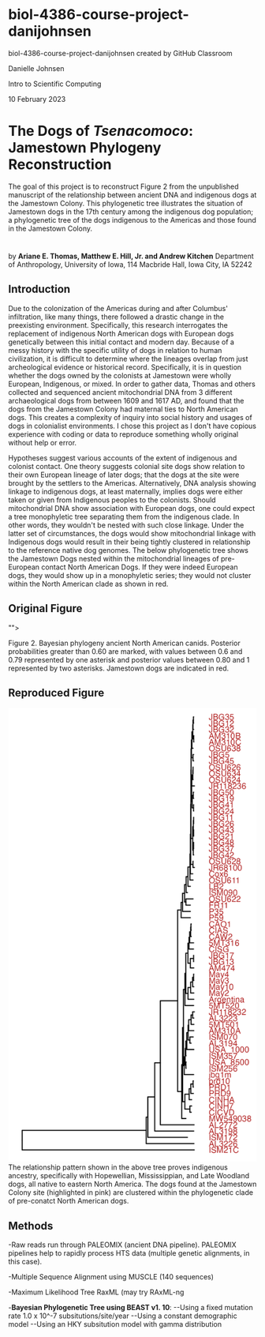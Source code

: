 # biol-4386-course-project-danijohnsen
biol-4386-course-project-danijohnsen created by GitHub Classroom


Danielle Johnsen

Intro to Scientific Computing

10 February 2023

# The Dogs of _Tsenacomoco_: Jamestown Phylogeny Reconstruction


The goal of this project is to reconstruct Figure 2 from the unpublished manuscript of the relationship between ancient DNA and indigenous dogs at the Jamestown Colony. This phylogenetic tree illustrates the situation of Jamestown dogs in the 17th century among the indigenous dog population; a phylogenetic tree of the dogs indigenous to the Americas and those found in the Jamestown Colony.


# 

by **Ariane E. Thomas, Matthew E. Hill, Jr. and Andrew Kitchen** Department of Anthropology, University of Iowa, 114 Macbride Hall, Iowa City, IA 52242

## Introduction
Due to the colonization of the Americas during and after Columbus' infiltration, like many things, there followed a drastic change in the preexisting environment. Specifically, this research interrogates the replacement of indigenous North American dogs with European dogs genetically between this initial contact and modern day. Because of a messy history with the specific utility of dogs in relation to human civilization, it is difficult to determine where the lineages overlap from just archeological evidence or historical record. Specifically, it is in question whether the dogs owned by the colonists at Jamestown were wholly European, Indigenous, or mixed. In order to gather data, Thomas and others collected and sequenced ancient mitochondrial DNA from 3 different archaeological dogs from between 1609 and 1617 AD, and found that the dogs from the Jamestown Colony had maternal ties to North American dogs. This creates a complexity of inquiry into social history and usages of dogs in colonialist environments. I chose this project as I don't have copious experience with coding or data to reproduce something wholly original without help or error. 

Hypotheses suggest various accounts of the extent of indigenous and colonist contact. One theory suggests colonial site dogs show relation to their own European lineage of later dogs; that the dogs at the site were brought by the settlers to the Americas. Alternatively, DNA analysis showing linkage to indigenous dogs, at least maternally, implies dogs were either taken or given from Indigenous peoples to the colonists. Should mitochondrial DNA show association with European dogs, one could expect a tree monophyletic tree separating them from the indigenous clade. In other words, they wouldn't be nested with such close linkage. Under the latter set of circumstances, the dogs would show mitochondrial linkage with Indigenous dogs would result in their being tightly clustered in relationship to the reference native dog genomes. The below phylogenetic tree shows the Jamestown Dogs nested within the mitochondrial lineages of pre-European contact North American Dogs. If they were indeed European dogs, they would show up in a monophyletic series; they would not cluster within the North American clade as shown in red.

## Original Figure

"<img width="920" alt="" src="https://user-images.githubusercontent.com/124938981/235270342-f64e911f-65bb-4414-b25d-1978af4a7f07.png">"> 

Figure 2. Bayesian phylogeny ancient North American canids. 
Posterior probabilities greater than 0.60 are marked, with values 
between 0.6 and 0.79 represented by one asterisk and posterior 
values between 0.80 and 1 represented by two asterisks. 
Jamestown dogs are indicated in red.



## Reproduced Figure

![Reconstructed](/new_tree.png)
The relationship pattern shown in the above tree proves indigenous ancestry, specifically with Hopewellian, Mississippian, and Late Woodland dogs, all native to eastern North America. The dogs found at the Jamestown Colony site (highlighted in pink) are clustered within the phylogenetic clade of pre-conatct North American dogs.


## Methods
-Raw reads run through PALEOMIX (ancient DNA pipeline). PALEOMIX pipelines help to rapidly process HTS data (multiple genetic alignments, in this case).

-Multiple Sequence Alignment using MUSCLE (140 sequences)

-Maximum Likelihood Tree RaxML (may try RAxML-ng 

-**Bayesian Phylogenetic Tree using BEAST v1. 10**:
--Using a fixed mutation rate 1.0 x 10^-7 subsitutions/site/year
--Using a constant demographic model
--Using an HKY subsitution model with gamma distribution

